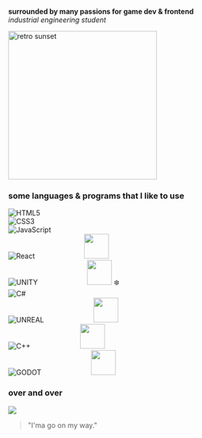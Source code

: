 **surrounded by many passions for game dev & frontend** <br>
_industrial engineering student_

<!-- ![](https://media.giphy.com/media/eZPDf6AL3RpBa6Lhyq/giphy.gif) -->
<img src = "https://media.giphy.com/media/eZPDf6AL3RpBa6Lhyq/giphy.gif" alt="retro sunset" width="300">

### some languages & programs that I like to use

![HTML5](https://img.shields.io/badge/html5-%23E34F26.svg?style=for-the-badge&logo=html5&logoColor=white)<br>
![CSS3](https://img.shields.io/badge/css3-%231572B6.svg?style=for-the-badge&logo=css3&logoColor=white)<br>
![JavaScript](https://img.shields.io/badge/javascript-%23323330.svg?style=for-the-badge&logo=javascript&logoColor=%23F7DF1E)<br>
![React](https://img.shields.io/badge/react-%2320232a.svg?style=for-the-badge&logo=react&logoColor=%2361DAFB) <img src="https://pbs.twimg.com/media/F5W11AUXEAA98Vd?format=png&name=240x240" width="50px" style="margin-left: 96px"/><br>
![UNITY](https://img.shields.io/badge/Unity-%2320232a.svg?style=for-the-badge&logo=unity&logoColor=white) <img src="https://pbs.twimg.com/media/F5W11AUXEAA98Vd?format=png&name=240x240" width="50px" style="margin-left: 96px"/> <span>❄️</span> <br>
![C#](https://img.shields.io/badge/c%23-%23239120.svg?style=for-the-badge&logo=c-sharp&logoColor=white)<br>
![UNREAL](https://img.shields.io/badge/unreal-%2320232a.svg?style=for-the-badge&logo=unreal-engine&logoColor=white) <img src="https://pbs.twimg.com/media/F5W11AUXEAA98Vd?format=png&name=240x240" width="50px" style="margin-left: 96px"/><br>
![C++](https://img.shields.io/badge/c++-%2300599C.svg?style=for-the-badge&logo=c%2B%2B&logoColor=white) <img src="https://pbs.twimg.com/media/F5W11AUXEAA98Vd?format=png&name=240x240" width="50px" style="padding-left: 96px"/><br>
![GODOT](https://img.shields.io/badge/godot-3582bb.svg?style=for-the-badge&logo=godot-engine&logoColor=white) <img src="https://pbs.twimg.com/media/F5W11AUXEAA98Vd?format=png&name=240x240" width="50px" style="margin-left: 96px"/><br>

### over and over

<!-- ![](https://github-readme-stats.vercel.app/api?username=anilbeter&theme=synthwave&hide_border=false&include_all_commits=true&count_private=true)<br/> -->

![](https://github-readme-streak-stats.herokuapp.com/?user=anilbeter&theme=synthwave&hide_border=false)<br/>

<!-- ![](https://github-readme-stats.vercel.app/api/top-langs/?username=anilbeter&theme=synthwave&hide_border=false&include_all_commits=true&count_private=true&layout=compact) -->

<!-- Proudly created with GPRM ( https://gprm.itsvg.in ) -->

> "I'ma go on my way."
